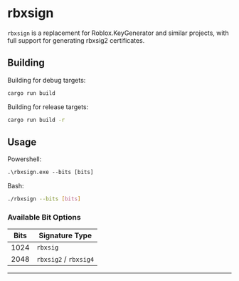 # rbxsign

`rbxsign` is a replacement for Roblox.KeyGenerator and similar projects, with full support for generating rbxsig2 certificates.

## Building

Building for debug targets:
```bash
cargo run build
```

Building for release targets:
```bash
cargo run build -r
```

## Usage
Powershell:
```ps
.\rbxsign.exe --bits [bits]
```

Bash:
```bash
./rbxsign --bits [bits]
```

### Available Bit Options

| Bits  | Signature Type         |
|-------|------------------------|
| 1024  | `rbxsig`               |
| 2048  | `rbxsig2` / `rbxsig4`  |
---
